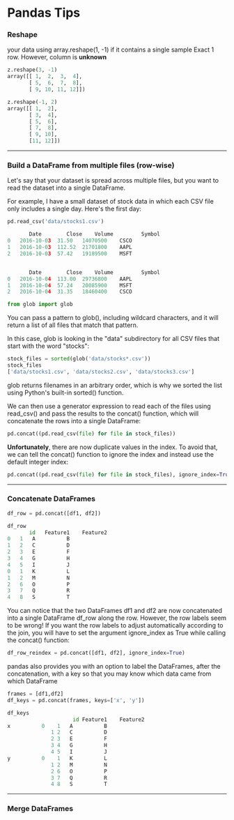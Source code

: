 # Pandas Tips

### Reshape 
your data using array.reshape(1, -1) if it contains a single sample
Exact 1 row. However, column is **unknown**

```python
z.reshape(3, -1)
array([[ 1,  2,  3,  4],
       [ 5,  6,  7,  8],
       [ 9, 10, 11, 12]])
```
```python
z.reshape(-1, 2)
array([[ 1,  2],
       [ 3,  4],
       [ 5,  6],
       [ 7,  8],
       [ 9, 10],
       [11, 12]])
```

____________________________________________________________________________________

### Build a DataFrame from multiple files (row-wise)
Let's say that your dataset is spread across multiple files, but you want to read the dataset into a single DataFrame.

For example, I have a small dataset of stock data in which each CSV file only includes a single day. Here's the first day:

```python
pd.read_csv('data/stocks1.csv')

       Date	       Close	Volume	       Symbol
0	2016-10-03	31.50	14070500	CSCO
1	2016-10-03	112.52	21701800	AAPL
2	2016-10-03	57.42	19189500	MSFT


       Date	       Close	Volume	       Symbol
0	2016-10-04	113.00	29736800	AAPL
1	2016-10-04	57.24	20085900	MSFT
2	2016-10-04	31.35	18460400	CSCO
```

```python
from glob import glob
```

You can pass a pattern to glob(), including wildcard characters, and it will return a list of all files that match that pattern.

In this case, glob is looking in the "data" subdirectory for all CSV files that start with the word "stocks":

```python
stock_files = sorted(glob('data/stocks*.csv'))
stock_files
['data/stocks1.csv', 'data/stocks2.csv', 'data/stocks3.csv']
```

glob returns filenames in an arbitrary order, which is why we sorted the list using Python's built-in sorted() function.

We can then use a generator expression to read each of the files using read_csv() and pass the results to the concat() function, which will concatenate the rows into a single DataFrame:

```python
pd.concat((pd.read_csv(file) for file in stock_files))
```

**Unfortunately**, there are now duplicate values in the index. To avoid that, we can tell the concat() function to ignore the index and instead use the default integer index:

```python
pd.concat((pd.read_csv(file) for file in stock_files), ignore_index=True)
```

____________________________________________________________________________________

### Concatenate DataFrames

```python
df_row = pd.concat([df1, df2])

df_row
       id	Feature1	Feature2
0	1	A	       B
1	2	C	       D
2	3	E	       F
3	4	G	       H
4	5	I	       J
0	1	K	       L
1	2	M	       N
2	6	O	       P
3	7	Q	       R
4	8	S	       T
```

You can notice that the two DataFrames df1 and df2 are now concatenated into a single DataFrame df_row along the row. However, the row labels seem to be wrong! If you want the row labels to adjust automatically according to the join, you will have to set the argument ignore_index as True while calling the concat() function:

```python
df_row_reindex = pd.concat([df1, df2], ignore_index=True)
```

pandas also provides you with an option to label the DataFrames, after the concatenation, with a key so that you may know which data came from which DataFrame

```python
frames = [df1,df2]
df_keys = pd.concat(frames, keys=['x', 'y'])

df_keys
                     id	Feature1	Feature2
x	       0	1	A	       B
              1	2	C	       D
              2	3	E	       F
              3	4	G	       H
              4	5	I	       J
y	       0	1	K	       L
              1	2	M	       N
              2	6	O	       P
              3	7	Q	       R
              4	8	S	       T
```

___________________________________________________________________________________

### Merge DataFrames
